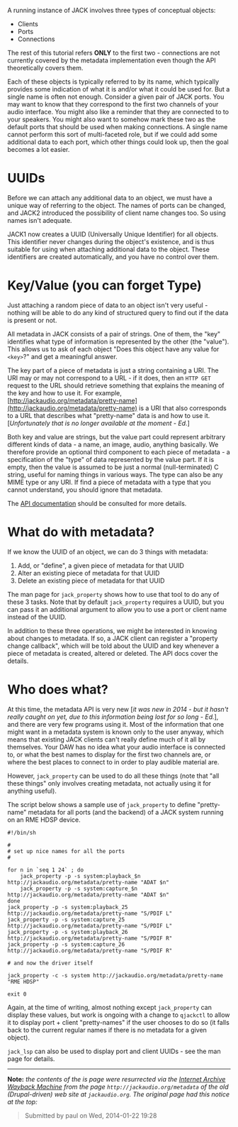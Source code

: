 A running instance of JACK involves three types of conceptual objects:

* Clients
* Ports
* Connections

The rest of this tutorial refers **ONLY** to the first two - connections are not currently covered by the metadata implementation even though the API theoretically covers them.

Each of these objects is typically referred to by its name, which typically provides some indication of what it is and/or what it could be used for. But a single name is often not enough. Consider a given pair of JACK ports. You may want to know that they correspond to the first two channels of your audio interface. You might also like a reminder that they are connected to to your speakers. You might also want to somehow mark these two as the default ports that should be used when making connections. A single name cannot perform this sort of multi-faceted role, but if we could add some additional data to each port, which other things could look up, then the goal becomes a lot easier.


# UUIDs

Before we can attach any additional data to an object, we must have a unique way of referring to the object. The names of ports can be changed, and JACK2 introduced the possibility of client name changes too. So using names isn't adequate.

JACK1 now creates a UUID (Universally Unique Identifier) for all objects. This identifier never changes during the object's existence, and is thus suitable for using when attaching additional data to the object. These identifiers are created automatically, and you have no control over them.


# Key/Value (you can forget Type)

Just attaching a random piece of data to an object isn't very useful - nothing will be able to do any kind of structured query to find out if the data is present or not.

All metadata in JACK consists of a pair of strings. One of them, the "key" identifies what type of information is represented by the other (the "value"). This allows us to ask of each object "Does this object have any value for `<key>`?" and get a meaningful answer.

The key part of a piece of metadata is just a string containing a URI. The URI may or may not correspond to a URL - if it does, then an `HTTP GET` request to the URL should retrieve something that explains the meaning of the key and how to use it. For example, [http://jackaudio.org/metadata/pretty-name](http://jackaudio.org/metadata/pretty-name) is a URI that also corresponds to a URL that describes what "pretty-name" data is and how to use it.
[*Unfortunately that is no longer available at the moment - Ed.*]

Both key and value are strings, but the value part could represent arbitrary different kinds of data - a name, an image, audio, anything basically. We therefore provide an optional third component to each piece of metadata - a specification of the "type" of data represented by the value part. If it is empty, then the value is assumed to be just a normal (null-terminated) C string, useful for naming things in various ways. The type can also be any MIME type or any URI. If find a piece of metadata with a type that you cannot understand, you should ignore that metadata.

The [API documentation](http://jackaudio.org/files/docs/html/group__Metadata.html) should be consulted for more details.

# What do with metadata?

If we know the UUID of an object, we can do 3 things with metadata:

1. Add, or "define", a given piece of metadata for that UUID
2. Alter an existing piece of metadata for that UUID
3. Delete an existing piece of metadata for that UUID

The man page for `jack_property` shows how to use that tool to do any of these 3 tasks. Note that by default `jack_property` requires a UUID, but you can pass it an additional argument to allow you to use a port or client name instead of the UUID.

In addition to these three operations, we might be interested in knowing about changes to metadata. If so, a JACK client can register a "property change callback", which will be told about the UUID and key whenever a piece of metadata is created, altered or deleted. The API docs cover the details.

# Who does what?

At this time, the metadata API is very new [*it was new in 2014 - but it hasn't really caught on yet, due to this information being lost for so long - Ed.*], and there are very few programs using it. Most of the information that one might want in a metadata system is known only to the user anyway, which means that existing JACK clients can't really define much of it all by themselves. Your DAW has no idea what your audio interface is connected to, or what the best names to display for the first two channels are, or where the best places to connect to in order to play audible material are.

However, `jack_property` can be used to do all these things (note that "all these things" only involves creating metadata, not actually using it for anything useful).

The script below shows a sample use of `jack_property` to define "pretty-name" metadata for all ports (and the backend) of a JACK system running on an RME HDSP device.

```
#!/bin/sh

#
# set up nice names for all the ports
#

for n in `seq 1 24` ; do
    jack_property -p -s system:playback_$n http://jackaudio.org/metadata/pretty-name "ADAT $n"
    jack_property -p -s system:capture_$n http://jackaudio.org/metadata/pretty-name "ADAT $n"
done
jack_property -p -s system:playback_25 http://jackaudio.org/metadata/pretty-name "S/PDIF L"
jack_property -p -s system:capture_25 http://jackaudio.org/metadata/pretty-name "S/PDIF L"
jack_property -p -s system:playback_26 http://jackaudio.org/metadata/pretty-name "S/PDIF R"
jack_property -p -s system:capture_26 http://jackaudio.org/metadata/pretty-name "S/PDIF R"

# and now the driver itself

jack_property -c -s system http://jackaudio.org/metadata/pretty-name "RME HDSP"

exit 0
```

Again, at the time of writing, almost nothing except `jack_property` can display these values, but work is ongoing with a change to `qjackctl` to allow it to display port + client "pretty-names" if the user chooses to do so (it falls back to the current regular names if there is no metadata for a given object).

`jack_lsp` can also be used to display port and client UUIDs - see the man page for details.


***

**Note:** *the contents of the is page were resurrected via the [Internet Archive Wayback Machine](http://web.archive.org/web/20140328210350/http://jackaudio.org/metadata) from the page `http://jackaudio.org/metadata` of the old (Drupal-driven) web site at `jackaudio.org`. The original page had this notice at the top:*

> Submitted by paul on Wed, 2014-01-22 19:28